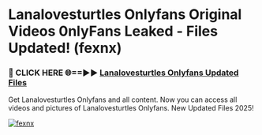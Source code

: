 # Lanalovesturtles Onlyfans Original Videos 0nlyFans Leaked - Files Updated! (fexnx)

<h3>🔴 CLICK HERE 🌐==►► <a href="https://tinyurl.com/4seja8ks" rel="nofollow">Lanalovesturtles Onlyfans Updated Files</a></h3>

Get Lanalovesturtles Onlyfans and all content. Now you can access all videos and pictures of Lanalovesturtles Onlyfans. New Updated Files 2025!

[![fexnx](https://i.imgur.com/EWjZXRe.gif)](https://tinyurl.com/4seja8ks)

